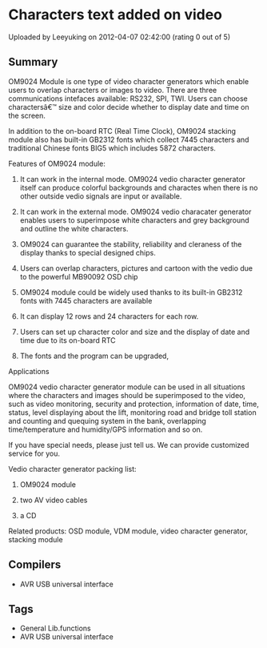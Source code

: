 # Characters text added on video

Uploaded by Leeyuking on 2012-04-07 02:42:00 (rating 0 out of 5)

## Summary

OM9024 Module is one type of video character generators which enable users to overlap characters or images to video. There are three communications intefaces available: RS232, SPI, TWI. Users can choose charactersâ€™ size and color decide whether to display date and time on the screen.  

In addition to the on-board RTC (Real Time Clock), OM9024 stacking module also has built-in GB2312 fonts which collect 7445 characters and traditional Chinese fonts BIG5 which includes 5872 characters.


Features of OM9024 module:


1) It can work in the internal mode. OM9024 vedio character generator itself can produce colorful backgrounds and charactes when there is no other outside vedio signals are input or available.  

2) It can work in the external mode. OM9024 vedio characater generator enables users to superimpose white characters and grey background and outline the white characters.  

3) OM9024 can guarantee the stability, reliability and cleraness of the display thanks to special designed chips.  

4) Users can overlap characters, pictures and cartoon with the vedio due to the powerful MB90092 OSD chip  

5) OM9024 module could be widely used thanks to its built-in GB2312 fonts with 7445 characters are available  

6) It can display 12 rows and 24 characters for each row.  

7) Users can set up character color and size and the display of date and time due to its on-board RTC  

8) The fonts and the program can be upgraded,


Applications


OM9024 vedio character generator module can be used in all situations where the characters and images should be superimposed to the video, such as video monitoring, security and protection, information of date, time, status, level displaying about the lift, monitoring road and bridge toll station and counting and quequing system in the bank, overlapping time/temperature and humidity/GPS information and so on.


If you have special needs, please just tell us. We can provide customized service for you.  

Vedio character generator packing list:  

1. OM9024 module  

2. two AV video cables  

3. a CD


Related products: OSD module, VDM module, video character generator, stacking module

## Compilers

- AVR USB universal interface

## Tags

- General Lib.functions
- AVR USB universal interface

